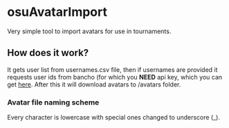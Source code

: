 # osuAvatarImport
Very simple tool to import avatars for use in tournaments.

## How does it work?
It gets user list from usernames.csv file, then if usernames are provided it requests user ids from bancho (for which you **NEED** api key, which you can get [here](https://osu.ppy.sh/p/api/). After this it will download avatars to /avatars folder.
### Avatar file naming scheme
Every character is lowercase with special ones changed to underscore (_).
